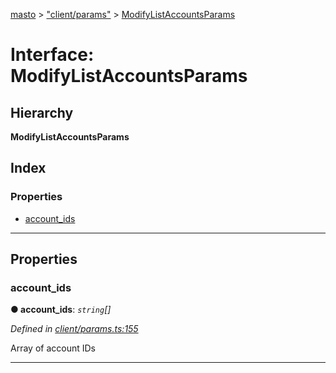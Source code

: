 [masto](../README.md) > ["client/params"](../modules/_client_params_.md) > [ModifyListAccountsParams](../interfaces/_client_params_.modifylistaccountsparams.md)

# Interface: ModifyListAccountsParams

## Hierarchy

**ModifyListAccountsParams**

## Index

### Properties

* [account_ids](_client_params_.modifylistaccountsparams.md#account_ids)

---

## Properties

<a id="account_ids"></a>

###  account_ids

**● account_ids**: *`string`[]*

*Defined in [client/params.ts:155](https://github.com/neet/masto.js/blob/84b2118/src/client/params.ts#L155)*

Array of account IDs

___

